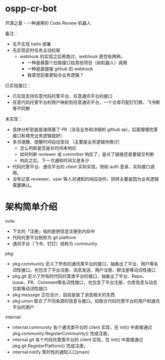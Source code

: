 # ospp-cr-bot
开源之夏 - 一种通用的 Code Review 机器人

备注：
* 先不实现 helm 部署
* 先实现定时任务主动拉取
  * webhook 的实现之后再商讨。webhook 感觉有两种。
    * 一种是暴露个拉取接口给其他项目（如机器人）调用
    * 一种是直接接 github 的 webhook
    * 我感觉前者更贴合业务逻辑？

已实现接口：
* 已实现支持任意代码托管平台、任意通讯平台的接口
* 任意代码托管平台的用户映射到任意通讯平台，一个仓库可配钉钉群、飞书群等不同群

未实现：
* 具体分析到底是谁阻塞了 PR（涉及业务和详细的 github api，后面慢慢完善接口和填充业务逻辑就好）
* 多次提醒、提醒时间自动变动 （主要是业务逻辑待商讨）
  * 怎么判断是否是长时间未响应
  * 如何判断 reviewer 或 committer 响应了，是点了链接还是要提交判断
  * 响应之后，下一次通知时间又是多少
* 代码托管平台、通讯平台的 client 实际实现，例如 auth 登录、实际接口调用。
* 没有记录 reviewer、user 等人对通知的响应动作，同样主要是因为业务逻辑需要确认。

# 架构简单介绍
note: 
* 下文的「注册」指的是把信息注册到内存中
* 代码托管平台统称为 git platform
* 通讯平台（飞书、钉钉）统称为 community

pkg:
- pkg.community 定义了所有的通讯类平台的接口，抽象出了平台、用户等名词性接口，也包含了平台注册、消息发送、用户注册、群注册等动词性接口
- pkg.git 定义了所有的代码托管类平台的接口，抽象出了平台、Repo、Issue、PR、Comment等名词性接口，也包含了平台注册、仓库信息与动态拉取等动词性接口
- pkg.message 正在设计，目前是放了消息相关的东西
- pkg.union 联合了不同来源的信息与接口。如联合代码托管平台的用户和通讯平台的用户

internal:
- internal.community 各个通讯类平台的 client 实现，在 init() 中直接通过 pkg.community.RegisterCommunity() 完成注册。
- internal.git 各个代码托管类平台的 client 实现，在 init() 中直接通过 pkg.git.RegisterPlatform() 完成注册。
- internal.notify 暂时性的通知入口(main)
